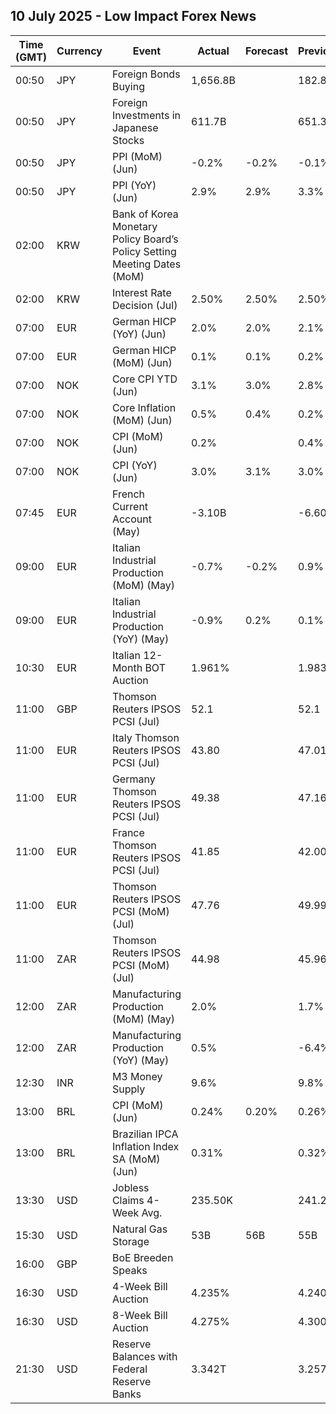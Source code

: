 ## 10 July 2025 - Low Impact Forex News

| Time (GMT) | Currency | Event | Actual | Forecast | Previous |
|------|----------|-------|--------|----------|----------|
| 00:50 | JPY | Foreign Bonds Buying | 1,656.8B |  | 182.8B |
| 00:50 | JPY | Foreign Investments in Japanese Stocks | 611.7B |  | 651.3B |
| 00:50 | JPY | PPI (MoM) (Jun) | -0.2% | -0.2% | -0.1% |
| 00:50 | JPY | PPI (YoY) (Jun) | 2.9% | 2.9% | 3.3% |
| 02:00 | KRW | Bank of Korea Monetary Policy Board’s Policy Setting Meeting Dates (MoM) |  |  |  |
| 02:00 | KRW | Interest Rate Decision (Jul) | 2.50% | 2.50% | 2.50% |
| 07:00 | EUR | German HICP (YoY) (Jun) | 2.0% | 2.0% | 2.1% |
| 07:00 | EUR | German HICP (MoM) (Jun) | 0.1% | 0.1% | 0.2% |
| 07:00 | NOK | Core CPI YTD (Jun) | 3.1% | 3.0% | 2.8% |
| 07:00 | NOK | Core Inflation (MoM) (Jun) | 0.5% | 0.4% | 0.2% |
| 07:00 | NOK | CPI (MoM) (Jun) | 0.2% |  | 0.4% |
| 07:00 | NOK | CPI (YoY) (Jun) | 3.0% | 3.1% | 3.0% |
| 07:45 | EUR | French Current Account (May) | -3.10B |  | -6.60B |
| 09:00 | EUR | Italian Industrial Production (MoM) (May) | -0.7% | -0.2% | 0.9% |
| 09:00 | EUR | Italian Industrial Production (YoY) (May) | -0.9% | 0.2% | 0.1% |
| 10:30 | EUR | Italian 12-Month BOT Auction | 1.961% |  | 1.983% |
| 11:00 | GBP | Thomson Reuters IPSOS PCSI (Jul) | 52.1 |  | 52.1 |
| 11:00 | EUR | Italy Thomson Reuters IPSOS PCSI (Jul) | 43.80 |  | 47.01 |
| 11:00 | EUR | Germany Thomson Reuters IPSOS PCSI (Jul) | 49.38 |  | 47.16 |
| 11:00 | EUR | France Thomson Reuters IPSOS PCSI (Jul) | 41.85 |  | 42.00 |
| 11:00 | EUR | Thomson Reuters IPSOS PCSI (MoM) (Jul) | 47.76 |  | 49.99 |
| 11:00 | ZAR | Thomson Reuters IPSOS PCSI (MoM) (Jul) | 44.98 |  | 45.96 |
| 12:00 | ZAR | Manufacturing Production (MoM) (May) | 2.0% |  | 1.7% |
| 12:00 | ZAR | Manufacturing Production (YoY) (May) | 0.5% |  | -6.4% |
| 12:30 | INR | M3 Money Supply | 9.6% |  | 9.8% |
| 13:00 | BRL | CPI (MoM) (Jun) | 0.24% | 0.20% | 0.26% |
| 13:00 | BRL | Brazilian IPCA Inflation Index SA (MoM) (Jun) | 0.31% |  | 0.32% |
| 13:30 | USD | Jobless Claims 4-Week Avg. | 235.50K |  | 241.25K |
| 15:30 | USD | Natural Gas Storage | 53B | 56B | 55B |
| 16:00 | GBP | BoE Breeden Speaks |  |  |  |
| 16:30 | USD | 4-Week Bill Auction | 4.235% |  | 4.240% |
| 16:30 | USD | 8-Week Bill Auction | 4.275% |  | 4.300% |
| 21:30 | USD | Reserve Balances with Federal Reserve Banks | 3.342T |  | 3.257T |
